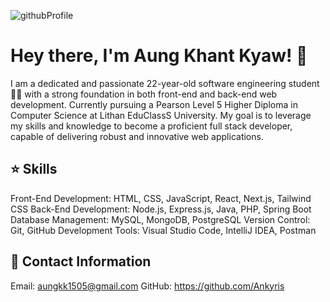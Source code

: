 ![githubProfile](https://github.com/Ankyris/Ankyris/assets/85355029/b9db6f85-dd5e-4002-9347-d75362ce2c05)


# Hey there, I'm Aung Khant Kyaw! 👋

I am a dedicated and passionate 22-year-old software engineering student 🧑‍💻 with a strong foundation in both front-end and back-end web development. Currently pursuing a Pearson Level 5 Higher Diploma in Computer Science at Lithan EduClassS University. My goal is to leverage my skills and knowledge to become a proficient full stack developer, capable of delivering robust and innovative web applications.

## ⭐ Skills

Front-End Development: HTML, CSS, JavaScript, React, Next.js, Tailwind CSS
Back-End Development: Node.js, Express.js, Java, PHP, Spring Boot
Database Management: MySQL, MongoDB, PostgreSQL
Version Control: Git, GitHub
Development Tools: Visual Studio Code, IntelliJ IDEA, Postman


## 📩 Contact Information 

Email: aungkk1505@gmail.com
GitHub: https://github.com/Ankyris

